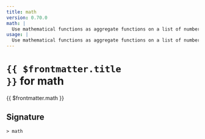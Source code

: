 ```yaml
---
title: math
version: 0.70.0
math: |
  Use mathematical functions as aggregate functions on a list of numbers or tables.
usage: |
  Use mathematical functions as aggregate functions on a list of numbers or tables.
---
```


# <code>{{ $frontmatter.title }}</code> for math

<div class='command-title'>{{ $frontmatter.math }}</div>

## Signature

```> math ```

